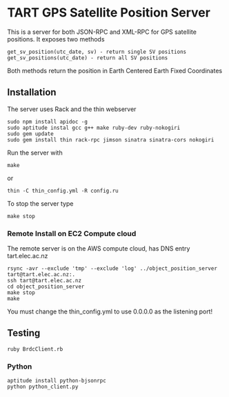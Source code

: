 # TART GPS Satellite Position Server

This is a server for both JSON-RPC and XML-RPC for GPS satellite positions. It exposes two methods

    get_sv_position(utc_date, sv) - return single SV positions
    get_sv_positions(utc_date) - return all SV positions

Both methods return the position in Earth Centered Earth Fixed Coordinates

## Installation

The server uses Rack and the thin webserver

    sudo npm install apidoc -g
    sudo aptitude instal gcc g++ make ruby-dev ruby-nokogiri
    sudo gem update
    sudo gem install thin rack-rpc jimson sinatra sinatra-cors nokogiri

Run the server with

    make

or 

    thin -C thin_config.yml -R config.ru

To stop the server type

    make stop
    
### Remote Install on EC2 Compute cloud

The remote server is on the AWS compute cloud, has DNS entry tart.elec.ac.nz

    rsync -avr --exclude 'tmp' --exclude 'log' ../object_position_server tart@tart.elec.ac.nz:.
    ssh tart@tart.elec.ac.nz
    cd object_position_server
    make stop
    make

You must change the thin_config.yml to use 0.0.0.0 as the listening port!


## Testing

    ruby BrdcClient.rb

### Python

    aptitude install python-bjsonrpc 
    python python_client.py
